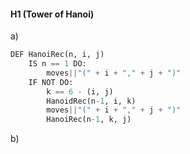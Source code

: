 #### H1 (Tower of Hanoi)
a)
```python
DEF HanoiRec(n, i, j)
	IS n == 1 DO:
		moves||"(" + i + "," + j + ")"
	IF NOT DO:
		k == 6 - (i, j)
		HanoidRec(n-1, i, k)
		moves||"(" + i + "," + j + ")"
		HanoiRec(n-1, k, j)
```
b) 
